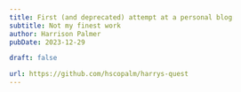 ```yaml
---
title: First (and deprecated) attempt at a personal blog
subtitle: Not my finest work
author: Harrison Palmer
pubDate: 2023-12-29

draft: false

url: https://github.com/hscopalm/harrys-quest
---
```

